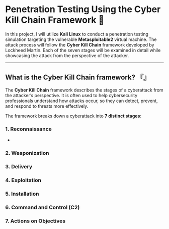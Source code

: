 
# Penetration Testing Using the Cyber Kill Chain Framework 🔗

In this project, I will utilize **Kali Linux** to conduct a penetration testing simulation targeting the vulnerable **Metasploitable2** virtual machine. The attack process will follow the **Cyber Kill Chain** framework developed by Lockheed Martin. Each of the seven stages will be examined in detail while showcasing the attack from the perspective of the attacker.

---

## What is the Cyber Kill Chain framework? 『』

The **Cyber Kill Chain** framework describes the stages of a cyberattack from the attacker’s perspective. It is often used to help cybersecurity professionals understand how attacks occur, so they can detect, prevent, and respond to threats more effectively. 

The framework breaks down a cyberattack into **7 distinct stages**:

### 1. Reconnaissance
  
  - 

### 2. Weaponization

### 3. Delivery

### 4. Exploitation

### 5. Installation

### 6. Command and Control (C2)

### 7. Actions on Objectives
